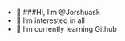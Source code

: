 - 👋 ###Hi, I’m @Jorshuask
- 👀 I’m interested in all
- 🌱 I’m currently learning Github

<!---
Jorshuask/Jorshuask is a ✨ special ✨ repository because its `README.md` (this file) appears on your GitHub profile.
You can click the Preview link to take a look at your changes.
--->
